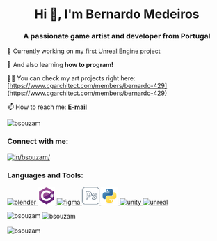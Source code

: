 <h1 align="center">Hi 👋, I'm Bernardo Medeiros</h1>
<h3 align="center">A passionate game artist and developer from Portugal</h3>


🔭 Currently working on [my first Unreal Engine project](https://github.com/BsouzaM/Unreal-Engine-First-Game/)

🌱 And also learning **how to program!**

👨‍💻 You can check my art projects right here: [https://www.cgarchitect.com/members/bernardo-429](https://www.cgarchitect.com/members/bernardo-429)

📫 How to reach me: **[E-mail](mailto:bernardo_429@hotmail.com)**

<p align="left"> <img src="https://komarev.com/ghpvc/?username=bsouzam&label=Profile%20views&color=0e75b6&style=flat" alt="bsouzam" /> </p>

<h3 align="left">Connect with me:</h3>
<p align="left">
<a href="https://linkedin.com/in/in/bsouzam/" target="blank"><img align="center" src="https://raw.githubusercontent.com/rahuldkjain/github-profile-readme-generator/master/src/images/icons/Social/linked-in-alt.svg" alt="in/bsouzam/" height="30" width="40" /></a>
</p>

<h3 align="left">Languages and Tools:</h3>
<p align="left"> 
  <a href="https://www.blender.org/" target="_blank" rel="noreferrer"> <img src="https://download.blender.org/branding/community/blender_community_badge_white.svg" alt="blender" width="40" height="40"/> </a>
  <a href="https://www.w3schools.com/cs/" target="_blank" rel="noreferrer"> <img src="https://raw.githubusercontent.com/devicons/devicon/master/icons/csharp/csharp-original.svg" alt="csharp" width="40" height="40"/> </a> 
  <a href="https://www.figma.com/" target="_blank" rel="noreferrer"> <img src="https://www.vectorlogo.zone/logos/figma/figma-icon.svg" alt="figma" width="40" height="40"/> </a> 
  <a href="https://www.photoshop.com/en" target="_blank" rel="noreferrer"> <img src="https://raw.githubusercontent.com/devicons/devicon/master/icons/photoshop/photoshop-line.svg" alt="photoshop" width="40" height="40"/> </a> 
  <a href="https://www.python.org" target="_blank" rel="noreferrer"> <img src="https://raw.githubusercontent.com/devicons/devicon/master/icons/python/python-original.svg" alt="python" width="40" height="40"/> </a> 
  <a href="https://unity.com/" target="_blank" rel="noreferrer"> <img src="https://www.vectorlogo.zone/logos/unity3d/unity3d-icon.svg" alt="unity" width="40" height="40"/> </a> 
  <a href="https://unrealengine.com/" target="_blank" rel="noreferrer"> <img src="https://raw.githubusercontent.com/kenangundogan/fontisto/036b7eca71aab1bef8e6a0518f7329f13ed62f6b/icons/svg/brand/unreal-engine.svg" alt="unreal" width="40" height="40"/> </a> </p>

<p><img align="left" src="https://github-readme-stats.vercel.app/api/top-langs?username=bsouzam&show_icons=true&locale=en&layout=compact" alt="bsouzam" /></p>

<p>&nbsp;<img align="center" src="https://github-readme-stats.vercel.app/api?username=bsouzam&show_icons=true&locale=en" alt="bsouzam" /></p>

<p><img align="center" src="https://github-readme-streak-stats.herokuapp.com/?user=bsouzam&" alt="bsouzam" /></p>
